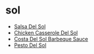 # sol

 * [Salsa Del Sol](../index/s/salsa-del-sol-2118.json)
 * [Chicken Casserole Del Sol](../index/c/chicken-casserole-del-sol.json)
 * [Costa Del Sol Barbeque Sauce](../index/c/costa-del-sol-barbeque-sauce.json)
 * [Pesto Del Sol](../index/p/pesto-del-sol.json)
